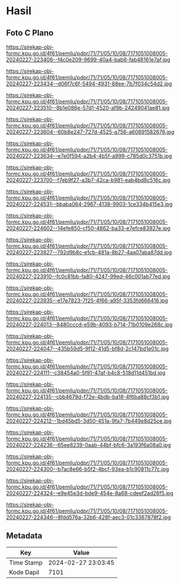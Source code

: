 # Hasil

## Foto C Plano

https://sirekap-obj-formc.kpu.go.id/4f61/pemilu/pdpr/71/71/05/10/08/7171051008005-20240227-223406--f4c0e209-9699-40a4-bab8-fab48161e7af.jpg

https://sirekap-obj-formc.kpu.go.id/4f61/pemilu/pdpr/71/71/05/10/08/7171051008005-20240227-223434--d06f7c6f-5494-4931-88ee-7b7f034c54d2.jpg

https://sirekap-obj-formc.kpu.go.id/4f61/pemilu/pdpr/71/71/05/10/08/7171051008005-20240227-223510--8b1e086e-57d1-4520-af9b-24249041ae81.jpg

https://sirekap-obj-formc.kpu.go.id/4f61/pemilu/pdpr/71/71/05/10/08/7171051008005-20240227-223604--60b8e247-727d-4525-a756-a60891582676.jpg

https://sirekap-obj-formc.kpu.go.id/4f61/pemilu/pdpr/71/71/05/10/08/7171051008005-20240227-223634--e7e0f594-a2b4-4b5f-a999-c785d0c3751b.jpg

https://sirekap-obj-formc.kpu.go.id/4f61/pemilu/pdpr/71/71/05/10/08/7171051008005-20240227-223700--f7eb9f27-a3b7-42ca-b981-eab4bd8c516c.jpg

https://sirekap-obj-formc.kpu.go.id/4f61/pemilu/pdpr/71/71/05/10/08/7171051008005-20240227-224531--bbaba064-2967-4138-9903-1ce334b415e3.jpg

https://sirekap-obj-formc.kpu.go.id/4f61/pemilu/pdpr/71/71/05/10/08/7171051008005-20240227-224602--14efe850-cf50-4862-ba33-e7efce83927e.jpg

https://sirekap-obj-formc.kpu.go.id/4f61/pemilu/pdpr/71/71/05/10/08/7171051008005-20240227-223827--792d9b8c-e1cb-481a-8b27-4aa07aba87dd.jpg

https://sirekap-obj-formc.kpu.go.id/4f61/pemilu/pdpr/71/71/05/10/08/7171051008005-20240227-223910--fc0c81bb-fa80-4247-99ed-46c001ab77ed.jpg

https://sirekap-obj-formc.kpu.go.id/4f61/pemilu/pdpr/71/71/05/10/08/7171051008005-20240227-223935--e17e7823-7f25-4f66-a95f-3353fd666416.jpg

https://sirekap-obj-formc.kpu.go.id/4f61/pemilu/pdpr/71/71/05/10/08/7171051008005-20240227-224013--8480cccd-e59b-4093-b714-71b0109e268c.jpg

https://sirekap-obj-formc.kpu.go.id/4f61/pemilu/pdpr/71/71/05/10/08/7171051008005-20240227-224047--435b59d5-9f12-41d5-bf8d-2c147bd1e01c.jpg

https://sirekap-obj-formc.kpu.go.id/4f61/pemilu/pdpr/71/71/05/10/08/7171051008005-20240227-224111--c38454a0-5f91-47af-b4c8-518d11d451bd.jpg

https://sirekap-obj-formc.kpu.go.id/4f61/pemilu/pdpr/71/71/05/10/08/7171051008005-20240227-224135--cbb4679d-f72e-4bdb-ba18-4f6ba88cf3b1.jpg

https://sirekap-obj-formc.kpu.go.id/4f61/pemilu/pdpr/71/71/05/10/08/7171051008005-20240227-224212--1bd45bd5-3d50-451a-9fa7-7b449e8d25ce.jpg

https://sirekap-obj-formc.kpu.go.id/4f61/pemilu/pdpr/71/71/05/10/08/7171051008005-20240227-224236--65ee8239-0aab-44bf-bfc6-3a193f6a08a0.jpg

https://sirekap-obj-formc.kpu.go.id/4f61/pemilu/pdpr/71/71/05/10/08/7171051008005-20240227-224300--b7ac8e66-b5f2-4bcf-93ea-b1c90811c77c.jpg

https://sirekap-obj-formc.kpu.go.id/4f61/pemilu/pdpr/71/71/05/10/08/7171051008005-20240227-224324--e9e45e3d-bde9-454e-8a68-cdeef2ad26f5.jpg

https://sirekap-obj-formc.kpu.go.id/4f61/pemilu/pdpr/71/71/05/10/08/7171051008005-20240227-224346--8fdd576a-32b6-428f-aec3-01c3367878f2.jpg


## Metadata

| Key        | Value               |
| ---------- | ------------------- |
| Time Stamp | 2024-02-27 23:03:45 |
| Kode Dapil | 7101                |



